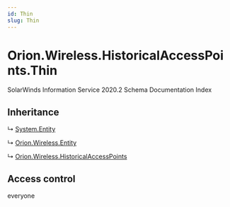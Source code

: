 ```yaml
---
id: Thin
slug: Thin
---
```


# Orion.Wireless.HistoricalAccessPoints.Thin

SolarWinds Information Service 2020.2 Schema Documentation Index

## Inheritance

↳ [System.Entity](./../System/Entity)

↳ [Orion.Wireless.Entity](./../Orion.Wireless/Entity)

↳ [Orion.Wireless.HistoricalAccessPoints](./../Orion.Wireless/HistoricalAccessPoints)

## Access control

everyone

